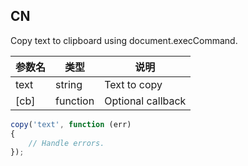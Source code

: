 ## CN

Copy text to clipboard using document.execCommand.

|参数名|类型|说明|
|-----|----|---|
|text|string  |Text to copy     |
|[cb]|function|Optional callback|

```javascript
copy('text', function (err) 
{
    // Handle errors.
});
```
